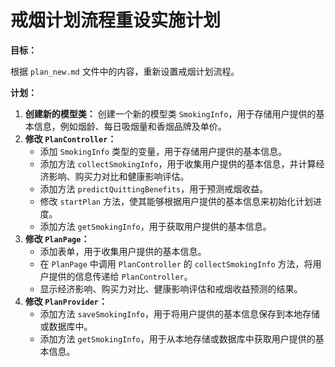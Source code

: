 # 戒烟计划流程重设实施计划

**目标：**

根据 `plan_new.md` 文件中的内容，重新设置戒烟计划流程。

**计划：**

1.  **创建新的模型类：** 创建一个新的模型类 `SmokingInfo`，用于存储用户提供的基本信息，例如烟龄、每日吸烟量和香烟品牌及单价。
2.  **修改 `PlanController`：**
    *   添加 `SmokingInfo` 类型的变量，用于存储用户提供的基本信息。
    *   添加方法 `collectSmokingInfo`，用于收集用户提供的基本信息，并计算经济影响、购买力对比和健康影响评估。
    *   添加方法 `predictQuittingBenefits`，用于预测戒烟收益。
    *   修改 `startPlan` 方法，使其能够根据用户提供的基本信息来初始化计划进度。
    *   添加方法 `getSmokingInfo`，用于获取用户提供的基本信息。
3.  **修改 `PlanPage`：**
    *   添加表单，用于收集用户提供的基本信息。
    *   在 `PlanPage` 中调用 `PlanController` 的 `collectSmokingInfo` 方法，将用户提供的信息传递给 `PlanController`。
    *   显示经济影响、购买力对比、健康影响评估和戒烟收益预测的结果。
4.  **修改 `PlanProvider`：**
    *   添加方法 `saveSmokingInfo`，用于将用户提供的基本信息保存到本地存储或数据库中。
    *   添加方法 `getSmokingInfo`，用于从本地存储或数据库中获取用户提供的基本信息。